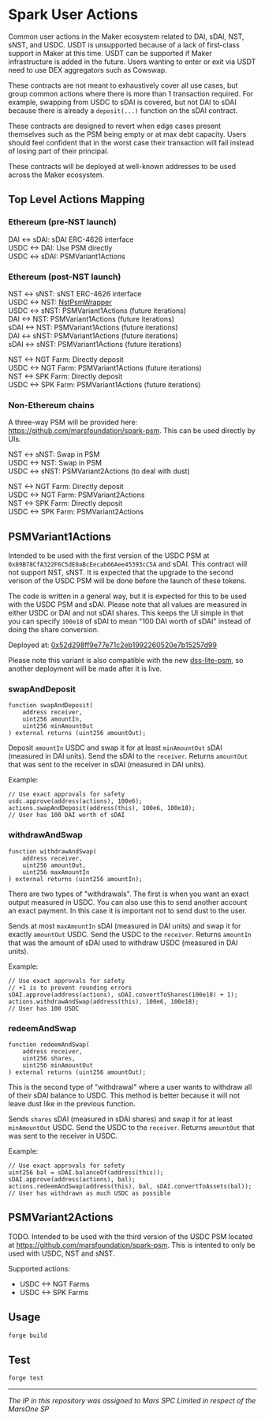 # Spark User Actions

<!-- ![Foundry CI](https://github.com/{org}/{repo}/actions/workflows/ci.yml/badge.svg)
[![Foundry][foundry-badge]][foundry]
[![License: AGPL v3](https://img.shields.io/badge/License-AGPL%20v3-blue.svg)](https://github.com/{org}/{repo}/blob/master/LICENSE) -->

[foundry]: https://getfoundry.sh/
[foundry-badge]: https://img.shields.io/badge/Built%20with-Foundry-FFDB1C.svg

Common user actions in the Maker ecosystem related to DAI, sDAI, NST, sNST, and USDC. USDT is unsupported because of a lack of first-class support in Maker at this time. USDT can be supported if Maker infrastructure is added in the future. Users wanting to enter or exit via USDT need to use DEX aggregators such as Cowswap.

These contracts are not meant to exhaustively cover all use cases, but group common actions where there is more than 1 transaction required. For example, swapping from USDC to sDAI is covered, but not DAI to sDAI because there is already a `deposit(...)` function on the sDAI contract. 

These contracts are designed to revert when edge cases present themselves such as the PSM being empty or at max debt capacity. Users should feel confident that in the worst case their transaction will fail instead of losing part of their principal.

These contracts will be deployed at well-known addresses to be used across the Maker ecosystem.

## Top Level Actions Mapping

### Ethereum (pre-NST launch)

DAI <-> sDAI: sDAI ERC-4626 interface  
USDC <-> DAI: Use PSM directly  
USDC <-> sDAI: PSMVariant1Actions  

### Ethereum (post-NST launch)

NST <-> sNST: sNST ERC-4626 interface  
USDC <-> NST: [NstPsmWrapper](https://github.com/makerdao/nst-wrappers/blob/dev/src/NstPsmWrapper.sol)  
USDC <-> sNST: PSMVariant1Actions (future iterations)  
DAI <-> NST: PSMVariant1Actions (future iterations)  
sDAI <-> NST: PSMVariant1Actions (future iterations)  
DAI <-> sNST: PSMVariant1Actions (future iterations)  
sDAI <-> sNST: PSMVariant1Actions (future iterations)  
  
NST <-> NGT Farm: Directly deposit  
USDC <-> NGT Farm: PSMVariant1Actions (future iterations)  
NST <-> SPK Farm: Directly deposit  
USDC <-> SPK Farm: PSMVariant1Actions (future iterations)  

### Non-Ethereum chains

A three-way PSM will be provided here: https://github.com/marsfoundation/spark-psm. This can be used directly by UIs.

NST <-> sNST: Swap in PSM  
USDC <-> NST: Swap in PSM  
USDC <-> sNST: PSMVariant2Actions (to deal with dust)  
  
NST <-> NGT Farm: Directly deposit  
USDC <-> NGT Farm: PSMVariant2Actions  
NST <-> SPK Farm: Directly deposit  
USDC <-> SPK Farm: PSMVariant2Actions  

## PSMVariant1Actions

Intended to be used with the first version of the USDC PSM at `0x89B78CfA322F6C5dE0aBcEecab66Aee45393cC5A` and sDAI. This contract will not support NST, sNST. It is expected that the upgrade to the second verison of the USDC PSM will be done before the launch of these tokens.

The code is written in a general way, but it is expected for this to be used with the USDC PSM and sDAI. Please note that all values are measured in either USDC or DAI and not sDAI shares. This keeps the UI simple in that you can specify `100e18` of sDAI to mean "100 DAI worth of sDAI" instead of doing the share conversion.

Deployed at: [0x52d298ff9e77e71c2eb1992260520e7b15257d99](https://etherscan.io/address/0x52d298ff9e77e71c2eb1992260520e7b15257d99)  

Please note this variant is also compatible with the new [dss-lite-psm](https://github.com/makerdao/dss-lite-psm), so another deployment will be made after it is live.

### swapAndDeposit

```
function swapAndDeposit(
    address receiver,
    uint256 amountIn,
    uint256 minAmountOut
) external returns (uint256 amountOut);
```

Deposit `amountIn` USDC and swap it for at least `minAmountOut` sDAI (measured in DAI units). Send the sDAI to the `receiver`. Returns `amountOut` that was sent to the receiver in sDAI (measured in DAI units).

Example:

```
// Use exact approvals for safety
usdc.approve(address(actions), 100e6);
actions.swapAndDeposit(address(this), 100e6, 100e18);
// User has 100 DAI worth of sDAI
```

### withdrawAndSwap

```
function withdrawAndSwap(
    address receiver,
    uint256 amountOut,
    uint256 maxAmountIn
) external returns (uint256 amountIn);
```

There are two types of "withdrawals". The first is when you want an exact output measured in USDC. You can also use this to send another account an exact payment. In this case it is important not to send dust to the user.

Sends at most `maxAmountIn` sDAI (measured in DAI units) and swap it for exactly `amountOut` USDC. Send the USDC to the `receiver`. Returns `amountIn` that was the amount of sDAI used to withdraw USDC (measured in DAI units).

Example:

```
// Use exact approvals for safety
// +1 is to prevent rounding errors
sDAI.approve(address(actions), sDAI.convertToShares(100e18) + 1);
actions.withdrawAndSwap(address(this), 100e6, 100e18);
// User has 100 USDC
```

### redeemAndSwap

```
function redeemAndSwap(
    address receiver,
    uint256 shares,
    uint256 minAmountOut
) external returns (uint256 amountOut);
```

This is the second type of "withdrawal" where a user wants to withdraw all of their sDAI balance to USDC. This method is better because it will not leave dust like in the previous function.

Sends `shares` sDAI (measured in sDAI shares) and swap it for at least `minAmountOut` USDC. Send the USDC to the `receiver`. Returns `amountOut` that was sent to the receiver in USDC.

Example:

```
// Use exact approvals for safety
uint256 bal = sDAI.balanceOf(address(this));
sDAI.approve(address(actions), bal);
actions.redeemAndSwap(address(this), bal, sDAI.convertToAssets(bal));
// User has withdrawn as much USDC as possible
```

## PSMVariant2Actions

TODO. Intended to be used with the third version of the USDC PSM located at https://github.com/marsfoundation/spark-psm. This is intented to only be used with USDC, NST and sNST.

Supported actions:

 * USDC <-> NGT Farms
 * USDC <-> SPK Farms

## Usage

```bash
forge build
```

## Test

```bash
forge test
```

***
*The IP in this repository was assigned to Mars SPC Limited in respect of the MarsOne SP*
